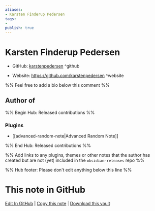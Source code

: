 ```yaml
---
aliases:
- Karsten Finderup Pedersen
tags:
- 
publish: true
---
```


# Karsten Finderup Pedersen

- GitHub: [karstenpedersen](https://github.com/karstenpedersen/) ^github
<!-- - Discord: `@` ^discord-->
- Website: <https://github.com/karstenpedersen> ^website
<!-- - [[Publish sites|Publish site]]: <https://> ^publish-->

%% Feel free to add a bio below this comment %%


## Author of

%% Begin Hub: Released contributions %%
### Plugins
- [[advanced-random-note|Advanced Random Note]]

%% End Hub: Released contributions %%

%% Add links to any plugins, themes or other notes that the author has created but are not (yet) included in the `obsidian-releases` repo %%

<!--
### Unlisted plugins
-->

<!--
### Others
-->

<!--
## Sponsor this author
-->

<!-- - [[GitHub sponsors]]: [Sponsor @karstenpedersen on GitHub Sponsors](https://github.com/sponsors/karstenpedersen) ^github-sponsor-->
<!-- - [[Buy me a coffee]]: <https://> ^buy-me-a-coffee-->
<!-- - [[PayPal]]: <https://> ^paypal-->
<!-- - [[Patreon]]: <https://> ^patreon-->

<!--
## Follow this author
-->

<!-- - [[YouTube Channels|On YouTube]]: <https://> ^youtube-->
<!-- - Twitter: <https://> ^twitter-->
<!-- - ... -->

%% Hub footer: Please don't edit anything below this line %%

# This note in GitHub

<span class="git-footer">[Edit In GitHub](https://github.dev/obsidian-community/obsidian-hub/blob/main/01%20-%20Community/People/karstenpedersen.md "git-hub-edit-note") | [Copy this note](https://raw.githubusercontent.com/obsidian-community/obsidian-hub/main/01%20-%20Community/People/karstenpedersen.md "git-hub-copy-note") | [Download this vault](https://github.com/obsidian-community/obsidian-hub/archive/refs/heads/main.zip "git-hub-download-vault") </span>
